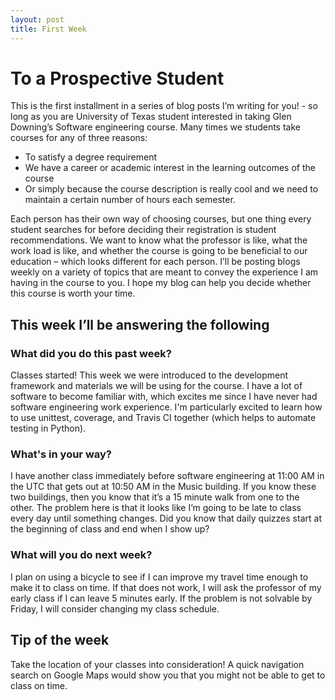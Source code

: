 ```yaml
---
layout: post
title: First Week
---
```


# To a Prospective Student
This is the first installment in a series of blog posts I’m writing for you! - so long as you are University of Texas student interested in taking Glen Downing’s Software engineering course. Many times we students take courses for any of three reasons:
* To satisfy a degree requirement 
* We have a career or academic interest in the learning outcomes of the course 
* Or simply because the course description is really cool and we need to maintain a certain number of hours each semester.

Each person has their own way of choosing courses, but one thing every student searches for before deciding their registration is student recommendations. We want to know what the professor is like, what the work load is like, and whether the course is going to be beneficial to our education – which looks different for each person. I’ll be posting blogs weekly on a variety of topics that are meant to convey the experience I am having in the course to you. I hope my blog can help you decide whether this course is worth your time.

## This week I’ll be answering the following

### What did you do this past week?
  Classes started! This week we were introduced to the development framework and materials we will be using for the course. I have a lot of software to become familiar with, which excites me since I have never had software engineering work experience. I'm particularly excited to learn how to use unittest, coverage, and Travis CI together (which helps to automate testing in Python).
  
### What's in your way?
  I have another class immediately before software engineering at 11:00 AM in the UTC that gets out at 10:50 AM in the Music building. If you know these two buildings, then you know that it’s a 15 minute walk from one to the other. The problem here is that it looks like I’m going to be late to class every day until something changes. Did you know that daily quizzes start at the beginning of class and end when I show up?
  
### What will you do next week?
  I plan on using a bicycle to see if I can improve my travel time enough to make it to class on time. If that does not work, I will ask the professor of my early class if I can leave 5 minutes early. If the problem is not solvable by Friday, I will consider changing my class schedule.

## Tip of the week
  Take the location of your classes into consideration! A quick navigation search on Google Maps would show you that you might not be able to get to class on time.
